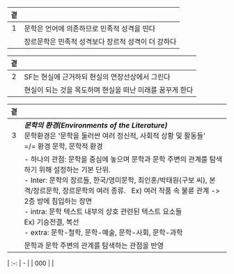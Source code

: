 | 곁 |  |
| :-: | - |
| 1 | 문학은 언어에 의존하므로 민족적 성격을 띤다 |
| | 장르문학은 민족적 성격보다 장르적 성격이 더 강하다 |

| 곁 |  |
| :-: | - |
| 2 | SF는 현실에 근거하되 현실의 연장선상에서 그린다 |
||현실이 되는 것을 목도하며 현실을 떠난 미래를 꿈꾸게 한다|

| 곁 | |
| :-: | - |
| 3 | ***문학의 환경(Environments of the Literature)***</br>문학환경은 '문학을 둘러싼 여러 정신적, 사회적 상황 및 활동들' </br>=/= 환경 문학, 문학적 환경 |
|  | - 하나의 관점: 문학을 중심에 놓으며 문학과 문학 주변의 관계를 탐색하기 위해 설정하는 기본 단위.</br>- Inter: 문학의 장르들, 한국/영미문학, 최인훈/박태원(구보 씨), 본격/장르문학, 장르문학의 여러 종류.   Ex) 여러 작품 속 불륜 관계 -> 2층 방에 침입하는 장면</br>- intra: 문학 텍스트 내부의 상호 관련된 텍스트 요소들</br>Ex) 기승전결, 복선</br>- extra: 문학-철학, 문학-예술, 문학-사회, 문학-과학  |
||문학과 문학 주변의 관계를 탐색하는 관점을 반영|



| :-: | - |
| 000 |  |
